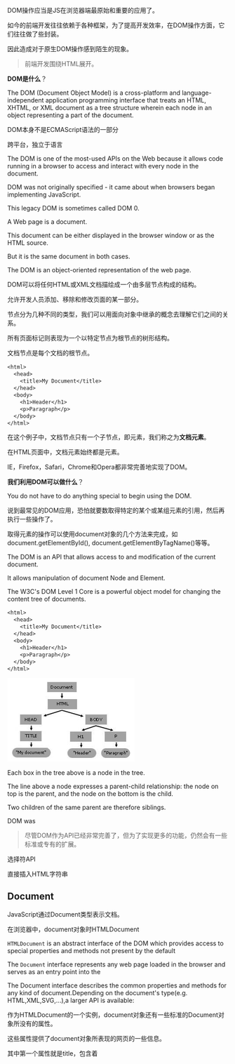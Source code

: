 DOM操作应当是JS在浏览器端最原始和重要的应用了。

如今的前端开发往往依赖于各种框架，为了提高开发效率，在DOM操作方面，它们往往做了些封装。

因此造成对于原生DOM操作感到陌生的现象。

> 前端开发围绕HTML展开。

**DOM是什么**？

The DOM (Document Object Model) is a cross-platform and language-independent application programming interface that treats an HTML, XHTML, or XML document as a tree structure wherein each node in an object representing a part of the document. 

DOM本身不是ECMAScript语法的一部分

跨平台，独立于语言

The DOM is one of the most-used APIs on the Web because it allows code running in a browser to access and interact with every node in the document.

DOM was not originally specified - it came about when browsers began implementing JavaScript.

This legacy DOM is sometimes called DOM 0.

A Web page is a document.

This document can be either displayed in the browser window or as the HTML source.

But it is the same document in both cases.

The DOM is an object-oriented representation of the web page.

DOM可以将任何HTML或XML文档描绘成一个由多层节点构成的结构。

允许开发人员添加、移除和修改页面的某一部分。

节点分为几种不同的类型，我们可以用面向对象中继承的概念去理解它们之间的关系。

所有页面标记则表现为一个以特定节点为根节点的树形结构。

文档节点是每个文档的根节点。

    <html>
      <head>
        <title>My Document</title>
      </head>
      <body>
        <h1>Header</h1>
        <p>Paragraph</p>
      </body>
    </html>
    
在这个例子中，文档节点只有一个子节点，即<html>元素，我们称之为**文档元素**。

在HTML页面中，文档元素始终都是<html>元素。

IE，Firefox，Safari，Chrome和Opera都非常完善地实现了DOM。

**我们利用DOM可以做什么**？

You do not have to do anything special to begin using the DOM.

说到最常见的DOM应用，恐怕就要数取得特定的某个或某组元素的引用，然后再执行一些操作了。

取得元素的操作可以使用document对象的几个方法来完成，如document.getElementById(), document.getElementByTagName()等等。

The DOM is an API that allows access to and modification of the current document.

It allows manipulation of document Node and Element.

The W3C's DOM Level 1 Core is a powerful object model for changing the content tree of documents.


    <html>
      <head>
        <title>My Document</title>
      </head>
      <body>
        <h1>Header</h1>
        <p>Paragraph</p>
      </body>
    </html>
    
![](../assets/DOMTree.jpg)

Each box in the tree above is a node in the tree.
 
The line above a node expresses a parent-child relationship: the node on top is the parent, and the node on the bottom is the child.

Two children of the same parent are therefore siblings.

DOM was 

> 尽管DOM作为API已经非常完善了，但为了实现更多的功能，仍然会有一些标准或专有的扩展。

选择符API

直接插入HTML字符串

## Document

JavaScript通过Document类型表示文档。

在浏览器中，document对象时HTMLDocument

`HTMLDocument` is an abstract interface of the DOM which provides access to special properties and methods not present by the default

The `Document` interface represents any web page loaded in the browser and serves as an entry point into the 

The Document interface describes the common properties and methods for any kind of document.Depending on the document's type(e.g. HTML,XML,SVG,...),a larger API is available:

作为HTMLDocument的一个实例，document对象还有一些标准的Document对象所没有的属性。

这些属性提供了document对象所表现的网页的一些信息。

其中第一个属性就是title，包含着<title>元素中的文本——显示在浏览器窗口的标题栏或标签页上。

##### Document.createElement()


- Document.getElementsByClassName()
- 

This method creates the HTML element specified by tagName.

##### Document.createTextNode()

Creates a new Text node.

    var text = document.createTextNode(data)
    
text is a Text node.

data is a string containing the data to be put in the text node.

## 专有扩展

##### children属性

这个属性是HTMLCollection的实例，

##### contains()方法

在实际开发中，

> DOM1级主要

DOM2级样式(DOM Level 2 Style):定义了如何以编程方式来访问和改变CSS样式信息。

在HTML中定义样式的方式有3种：通过`<link/>`元素包含外部样式表文件、使用`<style/>`元素定义嵌入式样式，以及使用style特性定义针对特定元素的样式。

任何支持style属性的HTML元素在JavaScript中都有一个对应的style属性。

这个style属性(对象)是CSSStyleDeclaration的实例，包含着通过HTML的style属性指定的所有样式信息，但不包含与外部样式表或嵌入样式表经层叠而来的样式

CSSStyleDeclaration represents a collection of CSS property-value pairs.

It is used in a few APIs:

- HTMLElement.style
- CSSStyleDeclaration is also a **read-only** interface to the result of window.getComputedStyle().

以下的属性和方法并不属于"DOM2级样式"规范。

DOM中没有规定如何确定页面中元素的大小

有些元素(例如<html>元素)，即使没有执行任何代码也能自动地添加滚动条


